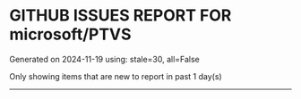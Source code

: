 
# GITHUB ISSUES REPORT FOR microsoft/PTVS


Generated on 2024-11-19 using: stale=30, all=False


Only showing items that are new to report in past 1 day(s)


---




















